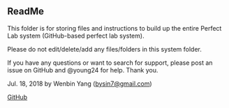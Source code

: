 ## ReadMe
This folder is for storing files and instructions to build up the entire Perfect Lab system (GitHub-based perfect lab system).

Please do not edit/delete/add any files/folders in this system folder. 

If you have any questions or want to search for support, please post an issue on GitHub and @young24 for help. Thank you.

Jul. 18, 2018 by Wenbin Yang (bysin7@gmail.com)

[GitHub](www.Github.com)
